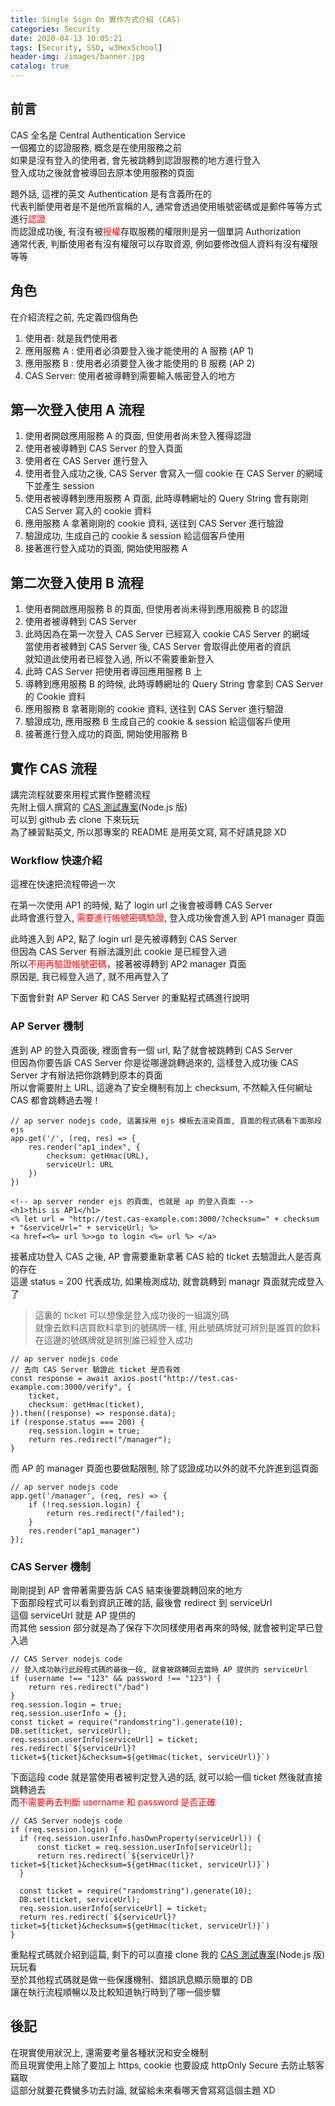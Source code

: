 ```yaml
---
title: Single Sign On 實作方式介紹 (CAS)
categories: Security
date: 2020-04-13 10:05:21
tags: [Security, SSO, w3HexSchool]
header-img: /images/banner.jpg
catalog: true
---
```


## 前言

CAS 全名是 Central Authentication Service  
一個獨立的認證服務, 概念是在使用服務之前  
如果是沒有登入的使用者, 會先被跳轉到認證服務的地方進行登入  
登入成功之後就會被導回去原本使用服務的頁面  

題外話, 這裡的英文 Authentication 是有含義所在的  
代表判斷使用者是不是他所宣稱的人, 通常會透過使用帳號密碼或是郵件等等方式進行<span style="color: red">認證</span>  
而認證成功後, 有沒有被<span style="color: red">授權</span>存取服務的權限則是另一個單詞 Authorization  
通常代表, 判斷使用者有沒有權限可以存取資源,  例如要修改個人資料有沒有權限等等  

## 角色

在介紹流程之前, 先定義四個角色  

1. 使用者: 就是我們使用者  
2. 應用服務 A : 使用者必須要登入後才能使用的 A 服務 (AP 1)  
3. 應用服務 B : 使用者必須要登入後才能使用的 B 服務  (AP 2)
4. CAS Server:  使用者被導轉到需要輸入帳密登入的地方  

## 第一次登入使用 A 流程

1. 使用者開啟應用服務 A 的頁面, 但使用者尚未登入獲得認證  
2. 使用者被導轉到 CAS Server 的登入頁面  
3. 使用者在 CAS Server 進行登入  
4. 使用者登入成功之後, CAS Server 會寫入一個 cookie 在 CAS Server 的網域下並產生 session   
5. 使用者被導轉到應用服務 A 頁面, 此時導轉網址的 Query String 會有剛剛 CAS Server 寫入的 cookie 資料  
6. 應用服務 A 拿著剛剛的 cookie 資料, 送往到 CAS Server 進行驗證  
7. 驗證成功, 生成自己的 cookie & session 給這個客戶使用  
8. 接著進行登入成功的頁面, 開始使用服務 A  

## 第二次登入使用 B 流程

1. 使用者開啟應用服務 B 的頁面, 但使用者尚未得到應用服務 B 的認證  
2. 使用者被導轉到 CAS Server  
3. 此時因為在第一次登入 CAS Server 已經寫入 cookie CAS Server 的網域  
    當使用者被轉到 CAS Server 後, CAS Server 會取得此使用者的資訊  
    就知道此使用者已經登入過, 所以不需要重新登入  
4. 此時 CAS Server 把使用者導回應用服務 B 上  
5. 導轉到應用服務 B 的時候, 此時導轉網址的 Query String 會拿到 CAS Server 的 Cookie 資料  
6. 應用服務 B 拿著剛剛的 cookie 資料, 送往到 CAS Server 進行驗證  
7. 驗證成功, 應用服務 B 生成自己的 cookie & session 給這個客戶使用  
8. 接著進行登入成功的頁面, 開始使用服務 B  

## 實作 CAS 流程

講完流程就要來用程式實作整體流程  
先附上個人撰寫的 [CAS 測試專案](https://github.com/Yu-Jack/cas-example)(Node.js 版)  
可以到 github 去 clone 下來玩玩  
為了練習點英文, 所以那專案的 README 是用英文寫, 寫不好請見諒 XD  

### Workflow 快速介紹

這裡在快速把流程帶過一次  

在第一次使用 AP1 的時候, 點了 login url 之後會被導轉 CAS Server  
此時會進行登入, <span style="color: red">需要進行帳號密碼驗證</span>, 登入成功後會進入到 AP1 manager 頁面  

此時進入到 AP2, 點了 login url 是先被導轉到 CAS Server  
但因為 CAS Server 有辦法識別此 cookie 是已經登入過  
所以<span style="color: red">不用再驗證帳號密碼</span>，接著被導轉到 AP2 manager 頁面  
原因是, 我已經登入過了, 就不用再登入了  

下面會針對 AP Server 和 CAS Server 的重點程式碼進行說明  

### AP Server 機制

進到 AP 的登入頁面後, 裡面會有一個 url, 點了就會被跳轉到 CAS Server  
但因為你要告訴 CAS Server 你是從哪邊跳轉過來的, 這樣登入成功後 CAS Server 才有辦法把你跳轉到原本的頁面  
所以會需要附上 URL, 這邊為了安全機制有加上 checksum, 不然輸入任何網址 CAS 都會跳轉過去喔！  

```javascript=
// ap server nodejs code, 這裏採用 ejs 模板去渲染頁面, 頁面的程式碼看下面那段 ejs
app.get('/', (req, res) => {
    res.render("ap1_index", {
        checksum: getHmac(URL),
        serviceUrl: URL
    })
})
```

```html=
<!-- ap server render ejs 的頁面, 也就是 ap 的登入頁面 -->
<h1>this is AP1</h1>
<% let url = "http://test.cas-example.com:3000/?checksum=" + checksum + "&serviceUrl=" + serviceUrl; %>
<a href=<%= url %>>go to login <%= url %> </a>
```

接著成功登入 CAS 之後, AP 會需要重新拿著 CAS 給的 ticket 去驗證此人是否真的存在  
這邊 status = 200 代表成功, 如果檢測成功, 就會跳轉到 managr 頁面就完成登入了  

> 這裏的 ticket 可以想像是登入成功後的一組識別碼  
> 就像去飲料店買飲料拿到的號碼牌一樣, 用此號碼牌就可辨別是誰買的飲料  
> 在這邊的號碼牌就是辨別誰已經登入成功  

```javascript=
// ap server nodejs code
// 去向 CAS Server 驗證此 ticket 是否有效
const response = await axios.post("http://test.cas-example.com:3000/verify", {
    ticket,
    checksum: getHmac(ticket),
}).then((response) => response.data);
if (response.status === 200) {
    req.session.login = true;
    return res.redirect("/manager");
}
```

而 AP 的 manager 頁面也要做點限制, 除了認證成功以外的就不允許進到這頁面  
```javascript=
// ap server nodejs code
app.get('/manager', (req, res) => {
    if (!req.session.login) {
        return res.redirect("/failed");
    }
    res.render("ap1_manager")
});
```

### CAS Server 機制

剛剛提到 AP 會帶著需要告訴 CAS 結束後要跳轉回來的地方  
下面那段程式可以看到資訊正確的話, 最後會 redirect 到 serviceUrl  
這個 serviceUrl 就是 AP 提供的  
而其他 session 部分就是為了保存下次同樣使用者再來的時候, 就會被判定早已登入過  
```javascript=
// CAS Server nodejs code
// 登入成功執行此段程式碼的最後一段, 就會被跳轉回去當時 AP 提供的 serviceUrl
if (username !== "123" && password !== "123") {
    return res.redirect("/bad")
}
req.session.login = true;
req.session.userInfo = {};
const ticket = require("randomstring").generate(10);
DB.set(ticket, serviceUrl);
req.session.userInfo[serviceUrl] = ticket;
res.redirect(`${serviceUrl}?ticket=${ticket}&checksum=${getHmac(ticket, serviceUrl)}`)
```

下面這段 code 就是當使用者被判定登入過的話, 就可以給一個 ticket 然後就直接跳轉過去  
而<span style="color :red">不需要再去判斷 username 和 password 是否正確</span>  
```javascript=
// CAS Server nodejs code
if (req.session.login) {
  if (req.session.userInfo.hasOwnProperty(serviceUrl)) {
      const ticket = req.session.userInfo[serviceUrl];
      return res.redirect(`${serviceUrl}?ticket=${ticket}&checksum=${getHmac(ticket, serviceUrl)}`)
  }

  const ticket = require("randomstring").generate(10);
  DB.set(ticket, serviceUrl);
  req.session.userInfo[serviceUrl] = ticket;
  return res.redirect(`${serviceUrl}?ticket=${ticket}&checksum=${getHmac(ticket, serviceUrl)}`)
}
```

重點程式碼就介紹到這篇, 剩下的可以直接 clone 我的 [CAS 測試專案](https://github.com/Yu-Jack/cas-example)(Node.js 版) 玩玩看  
至於其他程式碼就是做一些保護機制、錯誤訊息顯示簡單的 DB  
讓在執行流程順暢以及比較知道執行時到了哪一個步驟  

## 後記

在現實使用狀況上, 還需要考量各種狀況和安全機制  
而且現實使用上除了要加上 https, cookie 也要設成 httpOnly Secure 去防止駭客竊取  
這部分就要花費蠻多功去討論, 就留給未來看哪天會寫寫這個主題 XD  
